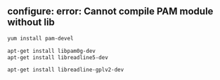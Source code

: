 ## configure: error: Cannot compile PAM module without lib

```sh
yum install pam-devel

apt-get install libpam0g-dev
apt-get install libreadline5-dev

apt-get install libreadline-gplv2-dev
```



